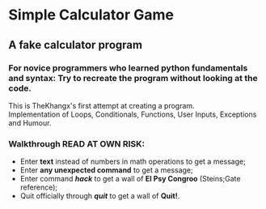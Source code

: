 # Simple Calculator Game
## A fake calculator program 
### For novice programmers who learned python fundamentals and syntax: Try to recreate the program without looking at the code.
This is TheKhangx's first attempt at creating a program.  
Implementation of Loops, Conditionals, Functions, User Inputs, Exceptions and Humour.

### __Walkthrough READ AT OWN RISK:__
* Enter __text__ instead of numbers in math operations to get a message;
* Enter __any unexpected command__ to get a message;
* Enter command ___hack___ to get a wall of __El Psy Congroo__ (Steins;Gate reference);
* Quit officially through ___quit___ to get a wall of __Quit!__.


